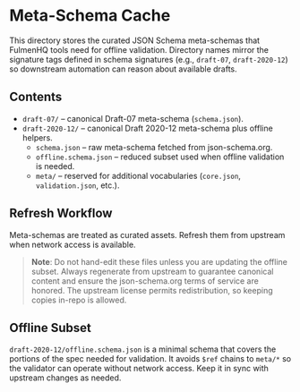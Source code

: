 # Meta-Schema Cache

This directory stores the curated JSON Schema meta-schemas that FulmenHQ tools need for
offline validation. Directory names mirror the signature tags defined in
schema signatures (e.g., `draft-07`, `draft-2020-12`) so downstream automation can reason about available drafts.

## Contents

- `draft-07/` – canonical Draft-07 meta-schema (`schema.json`).
- `draft-2020-12/` – canonical Draft 2020-12 meta-schema plus offline helpers.
  - `schema.json` – raw meta-schema fetched from json-schema.org.
  - `offline.schema.json` – reduced subset used when offline validation is needed.
  - `meta/` – reserved for additional vocabularies (`core.json`, `validation.json`, etc.).

## Refresh Workflow

Meta-schemas are treated as curated assets. Refresh them from upstream when network access is available.

> **Note**: Do not hand-edit these files unless you are updating the offline subset. Always regenerate from upstream to guarantee canonical content and ensure the json-schema.org terms of service are honored. The upstream license permits redistribution, so keeping copies in-repo is allowed.

## Offline Subset

`draft-2020-12/offline.schema.json` is a minimal schema that covers the portions of the spec needed for validation. It avoids `$ref` chains to `meta/*` so the validator can operate without network access. Keep it in sync with upstream changes as needed.
